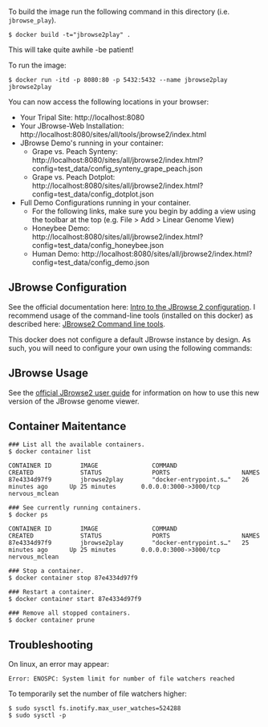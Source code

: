 
To build the image run the following command in this directory (i.e. `jbrowse_play`).
```
$ docker build -t="jbrowse2play" .
```
This will take quite awhile -be patient!

To run the image:
```
$ docker run -itd -p 8080:80 -p 5432:5432 --name jbrowse2play jbrowse2play
```

You can now access the following locations in your browser:
 - Your Tripal Site: http://localhost:8080
 - Your JBrowse-Web Installation: http://localhost:8080/sites/all/tools/jbrowse2/index.html
 - JBrowse Demo's running in your container:
    - Grape vs. Peach Synteny: http://localhost:8080/sites/all/jbrowse2/index.html?config=test_data/config_synteny_grape_peach.json
    - Grape vs. Peach Dotplot: http://localhost:8080/sites/all/jbrowse2/index.html?config=test_data/config_dotplot.json
 - Full Demo Configurations running in your container.
    - For the following links, make sure you begin by adding a view using the toolbar at the top (e.g. File > Add > Linear Genome View)
    - Honeybee Demo: http://localhost:8080/sites/all/jbrowse2/index.html?config=test_data/config_honeybee.json
    - Human Demo: http://localhost:8080/sites/all/jbrowse2/index.html?config=test_data/config_demo.json


## JBrowse Configuration

See the official documentation here: [Intro to the JBrowse 2 configuration](http://jbrowse.org/jb2/docs/config_basic). I recommend usage of the command-line tools (installed on this docker) as described here: [JBrowse2 Command line tools](http://jbrowse.org/jb2/docs/cli).

This docker does not configure a default JBrowse instance by design. As such, you will need to configure your own using the following commands:


## JBrowse Usage

See the [official JBrowse2 user guide](http://jbrowse.org/jb2/docs/user_navigation) for information on how to use this new version of the JBrowse genome viewer.

## Container Maitentance

```
### List all the available containers.
$ docker container list

CONTAINER ID        IMAGE               COMMAND                  CREATED             STATUS              PORTS                    NAMES
87e4334d97f9        jbrowse2play        "docker-entrypoint.s…"   26 minutes ago      Up 25 minutes       0.0.0.0:3000->3000/tcp   nervous_mclean

### See currently running containers.
$ docker ps

CONTAINER ID        IMAGE               COMMAND                  CREATED             STATUS              PORTS                    NAMES
87e4334d97f9        jbrowse2play        "docker-entrypoint.s…"   25 minutes ago      Up 25 minutes       0.0.0.0:3000->3000/tcp   nervous_mclean

### Stop a container.
$ docker container stop 87e4334d97f9

### Restart a container.
$ docker container start 87e4334d97f9

### Remove all stopped containers.
$ docker container prune
```

## Troubleshooting

On linux, an error may appear:
```
Error: ENOSPC: System limit for number of file watchers reached
```

To temporarily set the number of file watchers higher:
```
$ sudo sysctl fs.inotify.max_user_watches=524288
$ sudo sysctl -p
```
